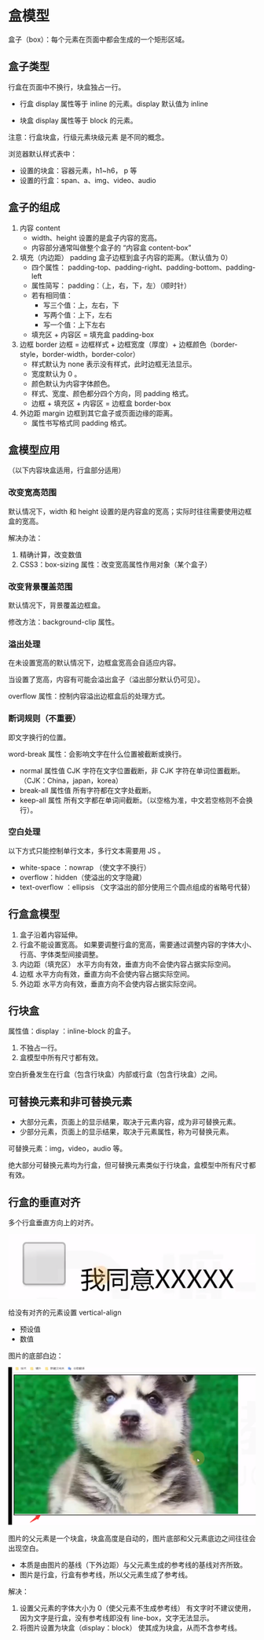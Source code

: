 # 盒模型

盒子（box）：每个元素在页面中都会生成的一个矩形区域。

## 盒子类型

行盒在页面中不换行，块盒独占一行。

- 行盒
display 属性等于 inline 的元素。display 默认值为 inline

- 块盒
display 属性等于 block 的元素。

注意：行盒块盒，行级元素块级元素 是不同的概念。

浏览器默认样式表中：

- 设置的块盒：容器元素，h1~h6， p 等
- 设置的行盒：span、a、img、video、audio

## 盒子的组成

1. 内容 content
	- width、height 设置的是盒子内容的宽高。
	- 内容部分通常叫做整个盒子的 “内容盒 content-box”
2. 填充（内边距） padding
	盒子边框到盒子内容的距离。（默认值为 0）
	- 四个属性：
		padding-top、padding-right、padding-bottom、padding-left
	- 属性简写：
		padding：（上，右，下，左）（顺时针）
	- 若有相同值：
		- 写三个值：上，左右，下
		- 写两个值：上下，左右
		- 写一个值：上下左右
	- 填充区 + 内容区 = 填充盒 padding-box
3. 边框 border
	边框 = 边框样式 + 边框宽度（厚度）+ 边框颜色（border-style，border-width，border-color）
	- 样式默认为 none 表示没有样式，此时边框无法显示。
	- 宽度默认为 0 。
	- 颜色默认为内容字体颜色。
	- 样式、宽度、颜色都分四个方向，同 padding 格式。
	- 边框 + 填充区 + 内容区 = 边框盒 border-box
4. 外边距 margin
	边框到其它盒子或页面边缘的距离。
	- 属性书写格式同 padding 格式。

## 盒模型应用

（以下内容块盒适用，行盒部分适用）

### 改变宽高范围

默认情况下，width 和 height 设置的是内容盒的宽高；实际时往往需要使用边框盒的宽高。

解决办法：
1. 精确计算，改变数值
2. CSS3：box-sizing 属性：改变宽高属性作用对象（某个盒子）

### 改变背景覆盖范围

默认情况下，背景覆盖边框盒。

修改方法：background-clip 属性。

### 溢出处理

在未设置宽高的默认情况下，边框盒宽高会自适应内容。

当设置了宽高，内容有可能会溢出盒子（溢出部分默认仍可见）。

overflow 属性：控制内容溢出边框盒后的处理方式。

### 断词规则（不重要）

即文字换行的位置。

word-break 属性：会影响文字在什么位置被截断或换行。

- normal 属性值
	CJK 字符在文字位置截断，非 CJK 字符在单词位置截断。	（CJK：China，japan，korea）
- break-all 属性值
	所有字符都在文字处截断。
- keep-all 属性
	所有文字都在单词间截断。（以空格为准，中文若空格则不会换行）。

### 空白处理

以下方式只能控制单行文本，多行文本需要用 JS 。

- white-space ：nowrap （使文字不换行）
- overflow：hidden（使溢出的文字隐藏）
- text-overflow ：ellipsis （文字溢出的部分使用三个圆点组成的省略号代替）

## 行盒盒模型

1. 盒子沿着内容延伸。
2. 行盒不能设置宽高。
	如果要调整行盒的宽高，需要通过调整内容的字体大小、行高、字体类型间接调整。
3. 内边距（填充区）
	水平方向有效，垂直方向不会使内容占据实际空间。
4. 边框
	水平方向有效，垂直方向不会使内容占据实际空间。
5. 外边距
	水平方向有效，垂直方向不会使内容占据实际空间。
	
## 行块盒

属性值：display ：inline-block 的盒子。

1. 不独占一行。
2. 盒模型中所有尺寸都有效。

空白折叠发生在行盒（包含行块盒）内部或行盒（包含行块盒）之间。

## 可替换元素和非可替换元素

- 大部分元素，页面上的显示结果，取决于元素内容，成为非可替换元素。
- 少部分元素，页面上的显示结果，取决于元素属性，称为可替换元素。

可替换元素：img，video，audio 等。

绝大部分可替换元素均为行盒，但可替换元素类似于行块盒，盒模型中所有尺寸都有效。

## 行盒的垂直对齐

多个行盒垂直方向上的对齐。

![img](images/盒模型/clipboard.png)

给没有对齐的元素设置 vertical-align
- 预设值
- 数值

图片的底部白边：

![img](images/盒模型/clipboard-164119655455622.png)

图片的父元素是一个块盒，块盒高度是自动的，图片底部和父元素底边之间往往会出现空白。

- 本质是由图片的基线（下外边距）与父元素生成的参考线的基线对齐所致。
- 图片是行盒，行盒有参考线，所以父元素生成了参考线。

解决：
1. 设置父元素的字体大小为 0（使父元素不生成参考线）
	有文字时不建议使用，因为文字是行盒，没有参考线即没有 line-box，文字无法显示。
2. 将图片设置为块盒（display：block）
	使其成为块盒，从而不含参考线。